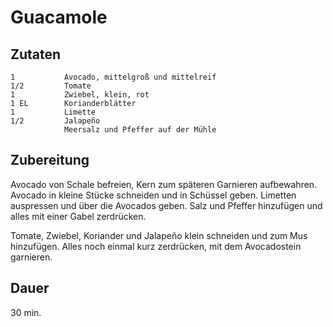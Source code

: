 # Guacamole

## Zutaten
    1           Avocado, mittelgroß und mittelreif
    1/2         Tomate
    1           Zwiebel, klein, rot
    1 EL        Korianderblätter
    1           Limette
    1/2         Jalapeño
                Meersalz und Pfeffer auf der Mühle

## Zubereitung
Avocado von Schale befreien, Kern zum späteren Garnieren aufbewahren. Avocado in kleine Stücke schneiden und in Schüssel geben. Limetten auspressen und über die Avocados geben. Salz und Pfeffer hinzufügen und alles mit einer Gabel zerdrücken.

Tomate, Zwiebel, Koriander und Jalapeño klein schneiden und zum Mus hinzufügen. Alles noch einmal kurz zerdrücken, mit dem Avocadostein garnieren.

## Dauer
30 min.
